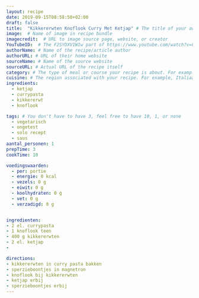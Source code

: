 ```yaml
---
layout: recipe
date: 2019-09-15T08:58:50+02:00
draft: false
title:  "Kikkererwten Knoflook Curry Met Ketjap" # The title of your awesome recipe
image:  # Name of image in recipe bundle
imagecredit:  # URL to image source page, website, or creator
YouTubeID:  # The F2SYDXV1W1w part of https://www.youtube.com/watch?v=F2SYDXV1W1w
authorName: # Name of the recipe/article author
authorURL: # URL of their home website
sourceName: # Name of the source website
sourceURL: # Actual URL of the recipe itself
category: # The type of meal or course your recipe is about. For example: "dinner", "entree", or "dessert".
cuisine: # The region associated with your recipe. For example, Italiaans, Mediterraans", or Eigen.
ingredients:
  - ketjap
  - currypasta
  - kikkererwt
  - knoflook

tags: # You don't have to have 3, feel free to have 10, 1, or none
  - vegetarisch
  - ongetest
  - solo recept
  - saus
aantal_personen: 1
prepTime: 3
cookTime: 10

voedingswaarden:
  - per: portie
  - energie: 0 kcal
  - vezels: 0 g
  - eiwit: 0 g
  - koolhydraten: 0 g
  - vet: 0 g
  - verzadigd: 0 g


ingredienten:
- 2 el. currypasta
- 1 knoflook teen
- 400 g kikkererwten
- 2 el. ketjap
-

directions:
- kikkererwten in curry pasta bakken
- sperzieboontjes in magnetron
- knoflook bij kikkererwten
- ketjap erbij
- sperzieboontjes erbij
---
```

